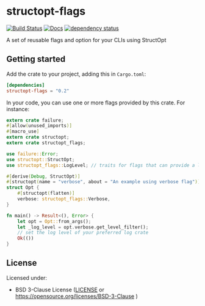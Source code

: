 # structopt-flags

[![Build Status](https://travis-ci.org/pizzamig/structopt-flags.svg)](https://travis-ci.org/pizzamig/structopt-flags)
[![Docs](https://docs.rs/structopt-flags/badge.svg)](https://docs.rs/structopt-flags)
[![dependency status](https://deps.rs/repo/github/pizzamig/structopt-flags/status.svg)](https://deps.rs/repo/github/pizzamig/structopt-flags)

A set of reusable flags and option for your CLIs using StructOpt

## Getting started

Add the crate to your project, adding this in `Cargo.toml`:

```toml
[dependencies]
structopt-flags = "0.2"
```

In your code, you can use one or more flags provided by this crate.
For instance:
```rust
extern crate failure;
#[allow(unused_imports)]
#[macro_use]
extern crate structopt;
extern crate structopt_flags;

use failure::Error;
use structopt::StructOpt;
use structopt_flags::LogLevel; // traits for flags that can provide a log level

#[derive(Debug, StructOpt)]
#[structopt(name = "verbose", about = "An example using verbose flag")]
struct Opt {
    #[structopt(flatten)]
    verbose: structopt_flags::Verbose,
}

fn main() -> Result<(), Error> {
    let opt = Opt::from_args();
	let _log_level = opt.verbose.get_level_filter();
	// set the log level of your preferred log crate
    Ok(())
}
```


## License

Licensed under:

 * BSD 3-Clause License ([LICENSE](LICENSE) or https://opensource.org/licenses/BSD-3-Clause )
